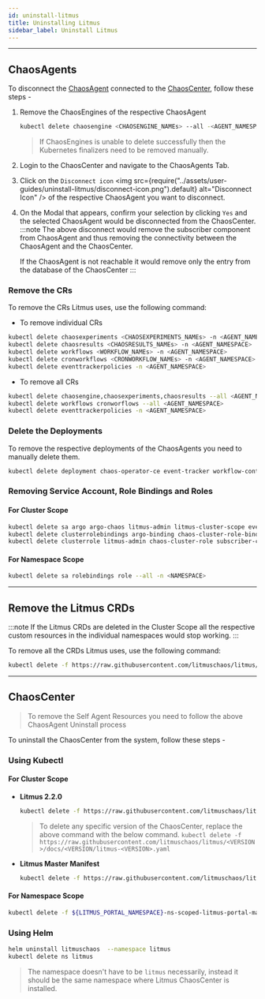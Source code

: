 ```yaml
---
id: uninstall-litmus
title: Uninstalling Litmus
sidebar_label: Uninstall Litmus
---
```


---

## ChaosAgents

To disconnect the [ChaosAgent](../getting-started/resources.md#chaosagents) connected to the [ChaosCenter](../getting-started/resources.md#chaoscenter), follow these steps -

1. Remove the ChaosEngines of the respective ChaosAgent

   ```bash
   kubectl delete chaosengine <CHAOSENGINE_NAMEs> --all -<AGENT_NAMESPACE>
   ```

   > If ChaosEngines is unable to delete successfully then the Kubernetes finalizers need to be removed manually.

2. Login to the ChaosCenter and navigate to the ChaosAgents Tab.
3. Click on the `Disconnect icon` <img src={require("../assets/user-guides/uninstall-litmus/disconnect-icon.png").default} alt="Disconnect Icon" /> of the respective ChaosAgent you want to disconnect.
4. On the Modal that appears, confirm your selection by clicking `Yes` and the selected ChaosAgent would be disconnected from the ChaosCenter.
   :::note
   The above disconnect would remove the subscriber component from ChaosAgent and thus removing the connectivity between the ChaosAgent and the ChaosCenter.

   If the ChaosAgent is not reachable it would remove only the entry from the database of the ChaosCenter
   :::

### Remove the CRs

To remove the CRs Litmus uses, use the following command:

- To remove individual CRs

```bash
kubectl delete chaosexperiments <CHAOSEXPERIMENTS_NAMEs> -n <AGENT_NAMESPACE>
kubectl delete chaosresults <CHAOSRESULTS_NAMEs> -n <AGENT_NAMESPACE>
kubectl delete workflows <WORKFLOW_NAMEs> -n <AGENT_NAMESPACE>
kubectl delete cronworkflows <CRONWORKFLOW_NAMEs> -n <AGENT_NAMESPACE>
kubectl delete eventtrackerpolicies -n <AGENT_NAMESPACE>
```

- To remove all CRs

```bash
kubectl delete chaosengine,chaosexperiments,chaosresults --all <AGENT_NAMESPACE>
kubectl delete workflows cronworflows --all <AGENT_NAMESPACE>
kubectl delete eventtrackerpolicies -n <AGENT_NAMESPACE>
```

### Delete the Deployments

To remove the respective deployments of the ChaosAgents you need to manually delete them.

```bash
kubectl delete deployment chaos-operator-ce event-tracker workflow-controller chaos-exporter -n <AGENT_NAMESPACE>
```

### Removing Service Account, Role Bindings and Roles

#### For Cluster Scope

```bash
kubectl delete sa argo argo-chaos litmus-admin litmus-cluster-scope event-tracker-sa -n -<AGENT_NAMESPACE>
kubectl delete clusterrolebindings argo-binding chaos-cluster-role-binding event-tracker-clusterole-binding litmus-admin litmus-cluster-scope subscriber-cluster-role-binding
kubectl delete clusterrole litmus-admin chaos-cluster-role subscriber-cluster-role event-tracker-cluster-role litmus-cluster-scope argo-aggregate-to-admin argo-aggregate-to-edit argo-aggregate-to-view argo-cluster-role
```

#### For Namespace Scope

```bash
kubectl delete sa rolebindings role --all -n <NAMESPACE>
```

---

## Remove the Litmus CRDs

:::note
If the Litmus CRDs are deleted in the Cluster Scope all the respective custom resources in the individual namespaces would stop working.
:::

To remove all the CRDs Litmus uses, use the following command:

```bash
kubectl delete -f https://raw.githubusercontent.com/litmuschaos/litmus/master/litmus-portal/manifests/litmus-portal-crds.yml
```

---

## ChaosCenter

> To remove the Self Agent Resources you need to follow the above ChaosAgent Uninstall process

To uninstall the ChaosCenter from the system, follow these steps -

### Using Kubectl

#### For Cluster Scope

- **Litmus 2.2.0**

  ```bash
  kubectl delete -f https://raw.githubusercontent.com/litmuschaos/litmus/master/mkdocs/docs/2.2.0/litmus-2.2.0.yaml
  ```

  > To delete any specific version of the ChaosCenter, replace the above command with the below command. `kubectl delete -f https://raw.githubusercontent.com/litmuschaos/litmus/<VERSION>/docs/<VERSION/litmus-<VERSION>.yaml`

- **Litmus Master Manifest**

  ```bash
  kubectl delete -f https://raw.githubusercontent.com/litmuschaos/litmus/master/litmus-portal/manifests/cluster-k8s-manifest.yml
  ```

#### For Namespace Scope

```bash
kubectl delete -f ${LITMUS_PORTAL_NAMESPACE}-ns-scoped-litmus-portal-manifest.yml -n ${LITMUS_PORTAL_NAMESPACE}
```

### Using Helm

```bash
helm uninstall litmuschaos  --namespace litmus
kubectl delete ns litmus
```

> The namespace doesn't have to be `litmus` necessarily, instead it should be the same namespace where Litmus ChaosCenter is installed.
